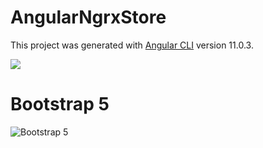 # AngularNgrxStore

This project was generated with [Angular CLI](https://github.com/angular/angular-cli) version 11.0.3.

<img src="https://010203bb.000webhostapp.com/images/pt__dxiogluvs5ehcanb4puxgoe.jpeg">

# Bootstrap 5 

<img src="https://010203bb.000webhostapp.com/images/f1ce6a0af5cb.jpg" title="Bootstrap 5">

